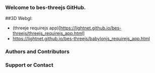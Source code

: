 ### Welcome to bes-threejs GitHub.

##3D Webgl:

 * (threeje requirejs app)[https://lightnet.github.io/bes-threejs/threejs_requirejs_app.html]
 * https://lightnet.github.io/bes-threejs/babylonjs_requirejs_app.html

### Authors and Contributors

### Support or Contact
